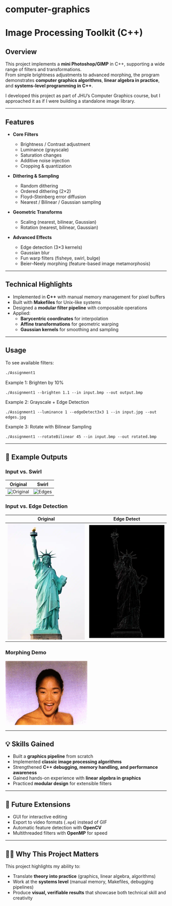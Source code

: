 # computer-graphics
# Image Processing Toolkit (C++)

## Overview
This project implements a **mini Photoshop/GIMP** in C++, supporting a wide range of filters and transformations.  
From simple brightness adjustments to advanced morphing, the program demonstrates **computer graphics algorithms**, **linear algebra in practice**, and **systems-level programming in C++**.  

I developed this project as part of JHU’s Computer Graphics course, but I approached it as if I were building a standalone image library.  

---

## Features
- **Core Filters**
  - Brightness / Contrast adjustment
  - Luminance (grayscale)
  - Saturation changes
  - Additive noise injection
  - Cropping & quantization  

- **Dithering & Sampling**
  - Random dithering
  - Ordered dithering (2×2)
  - Floyd–Steinberg error diffusion
  - Nearest / Bilinear / Gaussian sampling  

- **Geometric Transforms**
  - Scaling (nearest, bilinear, Gaussian)
  - Rotation (nearest, bilinear, Gaussian)  

- **Advanced Effects**
  - Edge detection (3×3 kernels)
  - Gaussian blur
  - Fun warp filters (fisheye, swirl, bulge)
  - Beier–Neely morphing (feature-based image metamorphosis)  

---

## Technical Highlights
- Implemented in **C++** with manual memory management for pixel buffers  
- Built with **Makefiles** for Unix-like systems  
- Designed a **modular filter pipeline** with composable operations  
- Applied:
  - **Barycentric coordinates** for interpolation  
  - **Affine transformations** for geometric warping  
  - **Gaussian kernels** for smoothing and sampling  

---

## Usage
To see available filters:
```bash
./Assignment1
```
Example 1: Brighten by 10%
```
./Assignment1 --brighten 1.1 --in input.bmp --out output.bmp
```

Example 2: Grayscale + Edge Detection
```
./Assignment1 --luminance 1 --edgeDetect3x3 1 --in input.jpg --out edges.jpg
```

Example 3: Rotate with Bilinear Sampling
```
./Assignment1 --rotateBilinear 45 --in input.bmp --out rotated.bmp
```

---

## 🎨 Example Outputs

### Input vs. Swirl
| Original | Swirl |
|----------|-------|
| ![Original](chess_board.bmp) | ![Edges](chess_board_fun.bmp) |

### Input vs. Edge Detection
| Original | Edge Detect |
|----------|-------|
| ![Original](statue_of_liberty.bmp) | ![Edges](edges_liberty.bmp) |

### Morphing Demo
![Morph](morph.gif)

---

## 💡 Skills Gained
- Built a **graphics pipeline** from scratch  
- Implemented **classic image processing algorithms**  
- Strengthened **C++ debugging, memory handling, and performance awareness**  
- Gained hands-on experience with **linear algebra in graphics**  
- Practiced **modular design** for extensible filters  

---

## 🔮 Future Extensions
- GUI for interactive editing  
- Export to video formats (`.mp4`) instead of GIF  
- Automatic feature detection with **OpenCV**  
- Multithreaded filters with **OpenMP** for speed  

---

## 🧑‍💻 Why This Project Matters
This project highlights my ability to:
- Translate **theory into practice** (graphics, linear algebra, algorithms)  
- Work at the **systems level** (manual memory, Makefiles, debugging pipelines)  
- Produce **visual, verifiable results** that showcase both technical skill and creativity  

